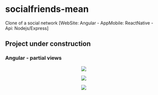 # socialfriends-mean
Clone of a social network [WebSite: Angular - AppMobile: ReactNative - Api: Nodejs/Express]

## Project under construction

<h3>Angular - partial views </h3>
<p align="center">
  <img src="https://image.ibb.co/jpW9wn/001.png"></img>
</p>
<p align="center">
  <img src="https://image.ibb.co/mntpwn/003.png"></img> 
</p>
<p align="center">
  <img src="https://image.ibb.co/g1ctNS/002.png"></img>
</p>

